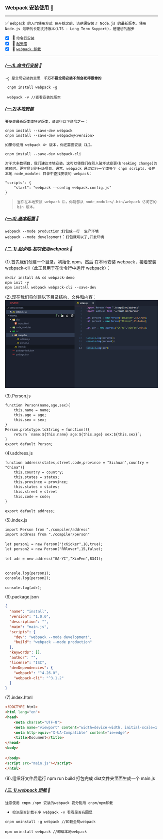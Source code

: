 ### [Webpack 安装使用](#top) :maple_leaf: <b id="top"></b>

----
:white_check_mark: `Webpack 的入门使用方式 在开始之前，请确保安装了 Node.js 的最新版本。使用 Node.js 最新的长期支持版本(LTS - Long Term Support)，是理想的起步`
- [x] :maple_leaf: [`命令行安装`](#install) 
- [x] :maple_leaf: [`起步咯`](#start) 
- [x] :maple_leaf: [`webpack 卸载`](#uninstall)
---
##### [(一.1).命令行安装](#top) <b id="install"></b> :maple_leaf:
`-g 是全局安装的意思 ` **`千万不要全局安装不然会死得很惨的`**
```npm
 cnpm install webpack -g
 
 webpack -v //查看安装的版本
```

##### [(一.2)本地安装](#top)
`要安装最新版本或特定版本，请运行以下命令之一：`
```npm
cnpm install --save-dev webpack
cnpm install --save-dev webpack@<version>
```
`如果你使用 webpack 4+ 版本，你还需要安装 CLI。`
```npm
cnpm install --save-dev webpack-cli
```
`对于大多数项目，我们建议本地安装。这可以使我们在引入破坏式变更(breaking change)的依赖时，更容易分别升级项目。通常，webpack 通过运行一个或多个 cnpm scripts，会在本地 node_modules 目录中查找安装的 webpack：`
```node
"scripts": {
    "start": "webpack --config webpack.config.js"
}
```
> `当你在本地安装 webpack 后，你能够从 node_modules/.bin/webpack 访问它的 bin 版本。`
##### [(一.3).基本配置](#top) :maple_leaf:
`webpack --mode production` :`打包成一行  生产环境`<br/>
`webpack --mode development`：`打包就可以了,开发环境`

##### [(二. 1).起步咯-初次使用webpack](#top) <b id="start"></b> :maple_leaf:
(1).首先我们创建一个目录，初始化 npm，然后 在本地安装 webpack，接着安装 webpack-cli（此工具用于在命令行中运行 webpack）：
```linux
mkdir install && cd webpack-demo
npm init -y
npm install webpack webpack-cli --save-dev
```
(2).现在我们将创建以下目录结构、文件和内容：<br/>
![基本使用](/Resources/webpack/exmaple.png)

(3).Person.js
```node
function Person(name,age,sex){
    this.name = name;
    this.age = age;
    this.sex = sex;
}
Person.prototype.toString = function(){
    return `name:${this.name} age:${this.age} sex:${this.sex}`;
}
export default Person;
```
(4).address.js
```node
function address(states,street,code,province = "Sichuan",country = "China"){
    this.country = country;
    this.states = states;
    this.province = province;
    this.states = states;
    this.street = street
    this.code = code;
}

export default address;
```
(5).index.js
```node
import Person from "./compiler/address"
import address from "./compiler/person"

let person1 = new Person("jxKicker",18,true);
let person2 = new Person("RRlover",15,false);

let adr = new address("GA-YC","XinFen",8341);


console.log(person1);
console.log(person2);

console.log(adr);
```
(6).package.json
```json
{
  "name": "install",
  "version": "1.0.0",
  "description": "",
  "main": "main.js",
  "scripts": {
    "dev": "webpack --mode development",
    "build": "webpack --mode production"
  },
  "keywords": [],
  "author": "",
  "license": "ISC",
  "devDependencies": {
    "webpack": "^4.26.0",
    "webpack-cli": "^3.1.2"
  }
}

```
(7).index.html
```html
<!DOCTYPE html>
<html lang="en">
<head>
    <meta charset="UTF-8">
    <meta name="viewport" content="width=device-width, initial-scale=1.0">
    <meta http-equiv="X-UA-Compatible" content="ie=edge">
    <title>Document</title>
</head>
<body>
    
</body>
<script src="main.js"></script>
</html>
```
(8).组织好文件后运行 npm run build 打包完成  dist文件夹里面生成一个 main.js


##### [(三. 1).webpack 卸载](#top) <b id="uninstall"></b> :maple_leaf:
`注意使用 cnpm /npm 安装的webpack 要分别用 cnpm/npm卸载 `
* `检测是否卸载干净 webpack -v 看看是否有回显`
```npm
cnpm uninstall -g webpack //卸载全局webpack

npm uninstall webpack //卸载本地webpack
```
